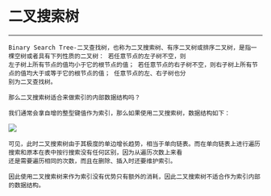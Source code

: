# 二叉搜索树

---

    Binary Search Tree-二叉查找树，也称为二叉搜索树、有序二叉树或排序二叉树，是指一棵空树或者具有下列性质的二叉树： 若任意节点的左子树不空，则
    左子树上所有节点的值均小于它的根节点的值； 若任意节点的右子树不空，则右子树上所有节点的值均大于或等于它的根节点的值； 任意节点的左、右子树也分
    别为二叉查找树。

    那么二叉搜索树适合来做索引的内部数据结构吗？

    我们通常会拿自增的整型键值作为索引，那么如果使用二叉搜索树，数据结构如下：   

![](https://spongecaptain.cool/images/img_mysql/image-20200710225418343.png)

    可见，此时二叉搜索树由于其极度的单边增长趋势，相当于单向链表。而在单向链表上进行遍历搜索和原本在表中按行搜索没有任何区别，因为从遍历次数上来看
    还是需要遍历相同的次数，而且在删除、插入时还要维护索引。

    因此使用二叉搜索树来作为索引没有优势只有额外的消耗，因此二叉搜索树不适合作为索引内部的数据结构。